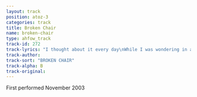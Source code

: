```yaml
---
layout: track
position: atoz-3
categories: track
title: Broken Chair
name: broken-chair
type: ahfow_track
track-id: 272
track-lyrics: "I thought about it every day\nWhile I was wondering in and out of the pink\nYou had to make another go\nYou were drowning in your wonderful drink\nThere's so much of madness here\nSo much that sinks\nAct like you are, we're all in a terrible fable\nWhat do you see\n \nI'm running so fast\nGotta go where I need\nOut on the road there\nThe devil knows what I see\n \nSometimes you gotta know\nYou gotta make it with a lot of the sane\nHad to be another Joe\nDrifting in and out of the way\nSo much I used to let by\nWas so much like a kick in the head\nBetter be off and I better be able to see what's ahead\n \nIt's beautiful now\nI tell myself I'm braver\nSorry somehow\nNever know what it means to you"
track-author: 
track-sort: "BROKEN CHAIR"
track-alpha: B
track-original: 
---
```

First performed November 2003